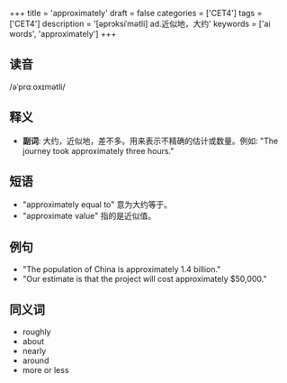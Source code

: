 +++
title = 'approximately'
draft = false
categories = ['CET4']
tags = ['CET4']
description = '[əprɔksiˈmətli] ad.近似地，大约'
keywords = ['ai words', 'approximately']
+++

## 读音
/əˈprɑːoxɪmətli/

## 释义
- **副词**: 大约，近似地，差不多。用来表示不精确的估计或数量。例如: "The journey took approximately three hours."

## 短语
- "approximately equal to" 意为大约等于。
- "approximate value" 指的是近似值。

## 例句
- "The population of China is approximately 1.4 billion."
- "Our estimate is that the project will cost approximately $50,000."

## 同义词
- roughly
- about
- nearly
- around
- more or less
